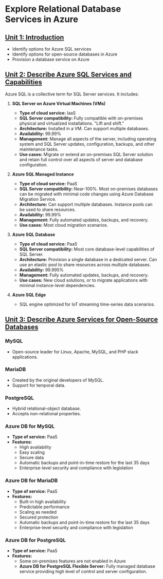# Explore Relational Database Services in Azure

## [Unit 1: Introduction](https://learn.microsoft.com/en-us/training/modules/explore-provision-deploy-relational-database-offerings-azure/)
- Identify options for Azure SQL services
- Identify options for open-source databases in Azure
- Provision a database service on Azure

## [Unit 2: Describe Azure SQL Services and Capabilities](https://learn.microsoft.com/en-us/training/modules/explore-provision-deploy-relational-database-offerings-azure/2-azure-sql)

Azure SQL is a collective term for SQL Server services. It includes:

1. **SQL Server on Azure Virtual Machines (VMs)**
   - **Type of cloud service:** IaaS
   - **SQL Server compatibility:** Fully compatible with on-premises physical and virtualized installations. "Lift and shift."
   - **Architecture:** Installed in a VM. Can support multiple databases.
   - **Availability:** 99.99%
   - **Management:** Manage all aspects of the server, including operating system and SQL Server updates, configuration, backups, and other maintenance tasks.
   - **Use cases:** Migrate or extend an on-premises SQL Server solution and retain full control over all aspects of server and database configuration.

2. **Azure SQL Managed Instance**
   - **Type of cloud service:** PaaS
   - **SQL Server compatibility:** Near-100%. Most on-premises databases can be migrated with minimal code changes using Azure Database Migration Service.
   - **Architecture:** Can support multiple databases. Instance pools can be used to share resources.
   - **Availability:** 99.99%
   - **Management:** Fully automated updates, backups, and recovery.
   - **Use cases:** Most cloud migration scenarios.

3. **Azure SQL Database**
   - **Type of cloud service:** PaaS
   - **SQL Server compatibility:** Most core database-level capabilities of SQL Server.
   - **Architecture:** Provision a single database in a dedicated server. Can use an elastic pool to share resources across multiple databases.
   - **Availability:** 99.995%
   - **Management:** Fully automated updates, backups, and recovery.
   - **Use cases:** New cloud solutions, or to migrate applications with minimal instance-level dependencies.

4. **Azure SQL Edge**
   - SQL engine optimized for IoT streaming time-series data scenarios.

## [Unit 3: Describe Azure Services for Open-Source Databases](https://learn.microsoft.com/en-us/training/modules/explore-provision-deploy-relational-database-offerings-azure/3-azure-database-open-source)

### MySQL
- Open-source leader for Linux, Apache, MySQL, and PHP stack applications.

### MariaDB
- Created by the original developers of MySQL.
- Support for temporal data.

### PostgreSQL
- Hybrid relational-object database.
- Accepts non-relational properties.

### Azure DB for MySQL
- **Type of service:** PaaS
- **Features:**
  - High availability
  - Easy scaling
  - Secure data
  - Automatic backups and point-in-time restore for the last 35 days
  - Enterprise-level security and compliance with legislation

### Azure DB for MariaDB
- **Type of service:** PaaS
- **Features:**
  - Built-in high availability
  - Predictable performance
  - Scaling as needed
  - Secured protection
  - Automatic backups and point-in-time restore for the last 35 days
  - Enterprise-level security and compliance with legislation

### Azure DB for PostgreSQL
- **Type of service:** PaaS
- **Features:**
  - Some on-premises features are not enabled in Azure
  - **Azure DB for PostgreSQL Flexible Server:** Fully managed database service providing high level of control and server configuration.
